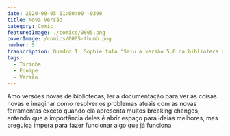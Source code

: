 ```yaml
---
date: 2020-09-05 11:00:00 -0300
title: Nova Versão
category: Comic
featuredImage: ./comics/0005.png
coverImage: /comics/0005-thumb.png
number: 5
transcription: Quadro 1. Sophie fala "Saiu a versão 5.0 da biblioteca que usamos e está cheio de breaking changes". Quadro 2. Sophie em silêncio. Quadro 3. Msone fala "Nós vamos...". Quadro 4. Msone desanimada Sophie fala "Sim, vamos atualizar!".
tags:
  - Tirinha
  - Equipe
  - Versão
---
```


Amo versões novas de bibliotecas, ler a documentação para ver as coisas novas e imaginar como resolver os problemas atuais com as novas ferramentas exceto quando ela apresenta muitos breaking changes, entendo que a importância deles é abrir espaço para ideias melhores, mas preguiça impera para fazer funcionar algo que já funciona
